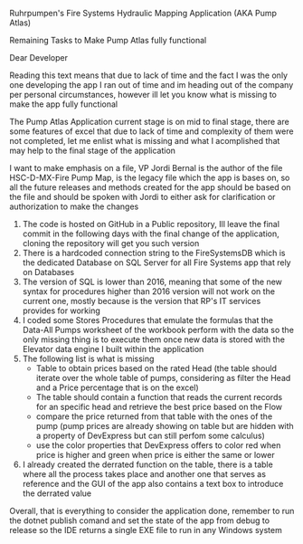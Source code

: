 Ruhrpumpen's Fire Systems Hydraulic Mapping Application (AKA Pump Atlas)

Remaining Tasks to Make Pump Atlas fully functional

Dear Developer

Reading this text means that due to lack of time and the fact I was the only one developing the app I ran out of time and im heading out of the company per personal circumstances, however ill let you know what is missing to make the app fully functional

The Pump Atlas Application current stage is on mid to final stage, there are some features of excel that due to lack of time and complexity of them were not completed, let me enlist what is missing and what I acomplished that may help to the final stage of the application

I want to make emphasis on a file, VP Jordi Bernal is the author of the file HSC-D-MX-Fire Pump Map, is the legacy file which the app is bases on, so all the future releases and methods created for the app should be based on the file and should be spoken with Jordi to either ask for clarification or authorization to make the changes

1. The code is hosted on GitHub in a Public repository, Ill leave the final commit in the following days with the final change of the application, cloning the repository will get you such version
2. There is a hardcoded connection string to the FireSystemsDB which is the dedicated Database on SQL Server for all Fire Systems app that rely on Databases
3. The version of SQL is lower than 2016, meaning that some of the new syntax for procedures higher than 2016 version will not work on the current one, mostly because is the version that RP's IT services provides for working
4. I coded some Stores Procedures that emulate the formulas that the Data-All Pumps worksheet of the workbook perform with the data so the only missing thing is to execute them once new data is stored with the Elevator data engine I built within the application
5. The following list is what is missing
	- Table to obtain prices based on the rated Head (the table should iterate over the whole table of pumps, considering as filter the Head and a Price percentage that is on the excel)
	- The table should contain a function that reads the current records for an specific head and retrieve the best price based on the Flow
	- compare the price returned from that table with the ones of the pump (pump prices are already showing on table but are hidden with a property of DevExpress but can still perfom some calculus)
	- use the color properties that DevExpress offers to color red when price is higher and green when price is either the same or lower
6. I already created the derrated function on the table, there is a table where all the process takes place and another one that serves as reference and the GUI of the app also contains a text box to introduce the derrated value

Overall, that is everything to consider the application done, remember to run the dotnet publish comand and set the state of the app from debug to release so the IDE returns a single EXE file to run in any Windows system

